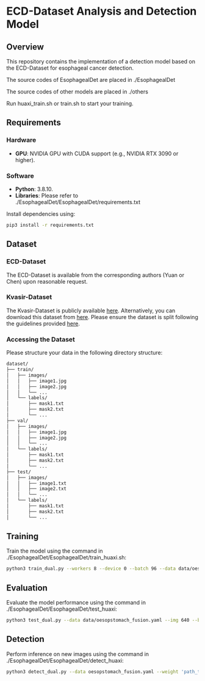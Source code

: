 # **ECD-Dataset Analysis and Detection Model**

## **Overview**
This repository contains the implementation of a detection model based on the ECD-Dataset for esophageal cancer detection.

The source codes of EsophagealDet are placed in ./EsophagealDet

The source codes of other models are placed in ./others

Run huaxi_train.sh or train.sh to start your training.

## **Requirements**
### **Hardware**
- **GPU**: NVIDIA GPU with CUDA support (e.g., NVIDIA RTX 3090 or higher).

### **Software**
- **Python**: 3.8.10.
- **Libraries**:
  Please refer to ./EsophagealDet/EsophagealDet/requirements.txt

Install dependencies using:
```bash
pip3 install -r requirements.txt
```

## **Dataset**
### **ECD-Dataset**
The ECD-Dataset is available from the corresponding authors (Yuan or Chen) upon reasonable request.

### **Kvasir-Dataset**
The Kvasir-Dataset is publicly available [here](https://datasets.simula.no/kvasir/). Alternatively, you can download this dataset from [here](https://www.kaggle.com/datasets/meetnagadia/kvasir-dataset). Please ensure the dataset is split following the guidelines provided [here](https://github.com/DengPingFan/PraNet).

### **Accessing the Dataset**
Please structure your data in the following directory structure:
```bash
dataset/
├── train/
│   ├── images/
│   │   ├── image1.jpg
│   │   ├── image2.jpg
│   │   └── ...
│   └── labels/
│       ├── mask1.txt
│       ├── mask2.txt
│       └── ...
├── val/
│   ├── images/
│   │   ├── image1.jpg
│   │   ├── image2.jpg
│   │   └── ...
│   └── labels/
│       ├── mask1.txt
│       ├── mask2.txt
│       └── ...
├── test/
│   ├── images/
│   │   ├── image1.txt
│   │   ├── image2.txt
│   │   └── ...
│   └── labels/
│       ├── mask1.txt
│       ├── mask2.txt
│       └── ...
```

## **Training**
Train the model using the command in ./EsophagealDet/EsophagealDet/train_huaxi.sh:
```bash
python3 train_dual.py --workers 8 --device 0 --batch 96 --data data/oesopstomach_fusion.yaml --img 640 --cfg models/detect/huaxi-det.yaml --weights '' --hyp hyp.scratch-high-huaxi-aug.yaml --min-items 0 --epochs 500 --name EsophagealDet
```

## **Evaluation**
Evaluate the model performance  using the command in ./EsophagealDet/EsophagealDet/test_huaxi:
```bash
python3 test_dual.py --data data/oesopstomach_fusion.yaml --img 640 --batch 32 --conf 0.001 --iou 0.7 --device 0 --weights 'path_to_weights' --name EsophagealDet --task test
```

## **Detection**
Perform inference on new images using the command in ./EsophagealDet/EsophagealDet/detect_huaxi:
```bash
python3 detect_dual.py --data oesopstomach_fusion.yaml --weight 'path_to_your_weights' --name detection
```
